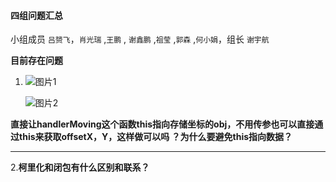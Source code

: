 #### 四组问题汇总 

小组成员 `吕赟飞`，`肖光瑞` ,`王鹏` , `谢鑫鹏` ,`祖莹` ,`郭森` ,`何小娟`，组长 `谢宇航`

**目前存在问题**



1. ![图片1](<https://www.xyhthink.com/img/1.png>)

   ![图片2](<https://www.xyhthink.com/img/2.png>)

**直接让handlerMoving这个函数this指向存储坐标的obj，不用传参也可以直接通过this来获取offsetX，Y，这样做可以吗 ？为什么要避免this指向数据？**

*******

2.**柯里化和闭包有什么区别和联系？**


